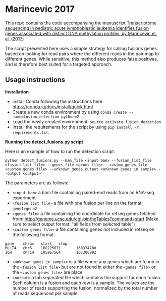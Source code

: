 Marincevic 2017
===============

This repo contains the code accompanying the manuscript [Transcriptome sequencing in pediatric acute lymphoblastic leukemia identifies fusion genes associated with distinct DNA methylation profiles, by Marincevic et. al. (2017)](https://jhoonline.biomedcentral.com/articles/10.1186/s13045-017-0515-y)

The script presented here uses a simple strategy for calling fusions genes based on looking for read pairs where the different reads in the pair map to different genes. While sensitive, this method also produces false positives, and is therefore best suited for a targeted approach.

Usage instructions
------------------

**Installation**

 - Install Conda following the instructions here: https://conda.io/docs/install/quick.html
 - Create a new conda environment by using `conda create --name=fusion_detection python=2`
 - Load the newly created environment: `source activate fusion_detection`
 - Install the requirements for the script by using `pip install -r requirements.txt`.

**Running the detect_fusions.py script**

Here is an example of how to run the detection script:

`python detect_fusions.py --bam_file <input bam> --fusion_list_file <fusion list file> --genes_file <genes file> --custom_genes_file <custom genes file> --unknown_genes_output <unknown genes in sample> --output <output>`


The parameters are as follows:
 
 - `<input bam>` a bam file containing paired-end reads from an RNA-seq experiment
 - `<fusion list file>` a file with one fusion per line on the format: `gene1>gene2`
 - `<genes file>` a file containing the coordinate for refseq genes fetched from: http://genome.ucsc.edu/cgi-bin/hgTables?command=start (Make sure to select output format: "all fields from selected table")
 - `<custom genes file>` a file containing genes not included in refseq on the following format:

```
gene    chrom   start   stop
MLLT4   chr6    168225671       168374700
IGH     chr14   105967564       107300892
```
 - `<unknown genes in sample>` is a file where any genes which are found in the `<fusion list file>` but are not found in either the `<genes file>` or the `<custom genes file>` are place
 - `<output>` a tab separated file which contains the support for each fusion. Each column is a fusion and each row is a sample. The values are the number of reads supporting the fusion, normalized by the total number of reads sequenced per sample.



